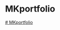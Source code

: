 # MKportfolio
<a href="https://flyhighmk55.github.io/MKportfolio/" target="_blank"># MKportfolio</a>
